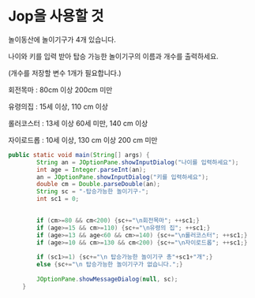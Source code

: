 #  Jop을 사용할 것

놀이동산에 놀이기구가 4개 있습니다.

나이와 키를 입력 받아 탑승 가능한 놀이기구의 이름과 개수를 출력하세요.

 (개수를 저장할 변수 1개가 필요합니다.)

회전목마 : 80cm 이상 200cm 미만

유령의집 : 15세 이상, 110 cm 이상

롤러코스터 : 13세 이상 60세 미만, 140 cm 이상

자이로드롭 : 10세 이상, 130 cm 이상 200 cm 미만

```java
public static void main(String[] args) {
		String an = JOptionPane.showInputDialog("나이를 입력하세요");
		int age = Integer.parseInt(an);
		an = JOptionPane.showInputDialog("키를 입력하세요");
		double cm = Double.parseDouble(an);
		String sc = "-탑승가능한 놀이기구-";
		int sc1 = 0;

		
		if (cm>=80 && cm<200) {sc+="\n회전목마"; ++sc1;}
		if (age>=15 && cm>=110) {sc+="\n유령의 집"; ++sc1;}
		if (age>=13 && age<60 && cm>=140) {sc+="\n롤러코스터"; ++sc1;}
		if (age>=10 && cm>=130 && cm<200) {sc+="\n자이로드롭"; ++sc1;}
		
		if (sc1>=1) {sc+="\n 탑승가능한 놀이기구 총"+sc1+"개";}
		else {sc+="\n 탑승가능한 놀이기구가 없습니다.";}
		
		JOptionPane.showMessageDialog(null, sc);
	}
```

